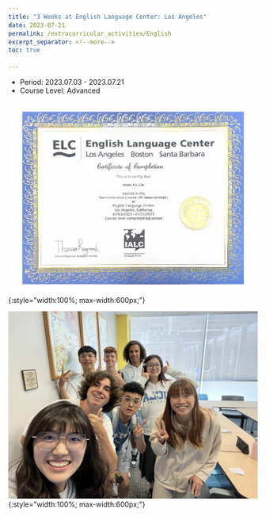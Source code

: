 ```yaml
---
title: "3 Weeks at English Language Center: Los Angeles"
date: 2023-07-21
permalink: /extracurricular_activities/English
excerpt_separator: <!--more-->
toc: true

---
```




<!-- ---
title: "A Bridge-based Compression Algorithm for Topological Quantum Circuits [DAC 2021] [TCAD 2022]"
collection: Quantum-related
type: "Quantum-related"
permalink: /projects/bridge
venue: "Electronic Design Automation Lab (Prof. Yao-Wen Chang)"
date: 2019-11-01
location: "National Taiwan University, Taiwan"
--- -->


* Period: 2023.07.03 - 2023.07.21
* Course Level: Advanced

<!--more-->
![Certificate](/images/page-0001.jpg){:style="width:100%; max-width:600px;"}

![Picture](/images/IMG_8993.JPEG){:style="width:100%; max-width:600px;"}
<!-- [More information here]() -->




